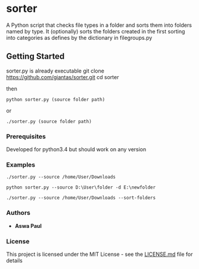 # sorter

A Python script that checks file types in a folder and sorts them into folders named by type. It (optionally) sorts the folders created in the first sorting into categories as defines by the dictionary in filegroups.py

## Getting Started

sorter.py is already executable
git clone https://github.com/giantas/sorter.git
cd sorter

then 

```
python sorter.py (source folder path)
```

or

```
./sorter.py (source folder path)
```

### Prerequisites

Developed for python3.4 but should work on any version


### Examples
```
./sorter.py --source /home/User/Downloads
```
```
python sorter.py --source D:\User\folder -d E:\newfolder
```
```
./sorter.py --source /home/User/Downloads --sort-folders
```

### Authors

* **Aswa Paul** 


### License

This project is licensed under the MIT License - see the [LICENSE.md](LICENSE.md) file for details


